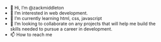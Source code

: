 - 👋 Hi, I’m @zackmiddleton
- 👀 I’m interested in web development. 
- 🌱 I’m currently learning html, css, javascript
- 💞️ I’m looking to collaborate on any projects that will help me build the skills needed to pursue a career in development. 
- 📫 How to reach me 

<!---
zackmiddleton/zackmiddleton is a ✨ special ✨ repository because its `README.md` (this file) appears on your GitHub profile.
You can click the Preview link to take a look at your changes.
--->
